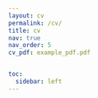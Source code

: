 ```yaml
---
layout: cv
permalink: /cv/
title: cv
nav: true
nav_order: 5
cv_pdf: example_pdf.pdf


toc:
  sidebar: left
---
```


